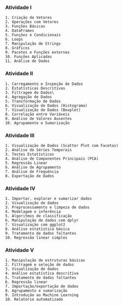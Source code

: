 ### Atividade I
    1. Criação de Vetores
    2. Operações com Vetores
    3. Funções Básicas
    4. DataFrames
    5. Funções e Condicionais
    6. Loops
    7. Manipulação de Strings
    8. Gráficos
    9. Pacotes e Funções externas
    10. Funções Aplicadas
    11. Análise de Dados
    
### Atividade II
	1. Carregamento e Inspeção de Dados
	2. Estatísticas Descritivas
	3. Filtragem de Dados\
	4. Agregação de Dados
	5. Transformação de Dados
	6. Visualização de Dados (Histograma)
	7. Visualização de Dados (Boxplot)
	8. Correlação entre Variáveis
	9. Análise de Valores Ausentes
	10. Agrupamento e Sumarização
	
### Atividade III
    1. Visualização de Dados (Scatter Plot com Facetas)
    2. Análise de Séries Temporais
    3. Testes Estatísticos
    4. Análise de Componentes Principais (PCA)
    5. Regressão Linear
    6. Análise de Agrupamento
    7. Análise de Frequência
    8. Exportação de Dados
    
### Atividade IV
    1. Importar, explorar e sumarizar dados
    2. Visualização de dados
    3. Preprocessamento e limpeza de dados
    4. Modelagem e inferência
    5. Algoritmos de classificação
    6. Manipulação de dados com dplyr
    7. Visualização com ggplot2
    8. Análise estatística básica
    9. Tratamento de dados faltantes
    10. Regressão linear simples

### Atividade V 
    1. Manipulação de estruturas básicas  
    2. Filtragem e seleção de dados  
    3. Visualização de dados  
    4. Análise estatística descritiva  
    5. Tratamento de dados faltantes  
    6. Regressão linear  
    7. Importação/exportação de dados  
    8. Agrupamento e sumarização  
    9. Introdução ao Machine Learning  
    10. Relatório automatizado  
